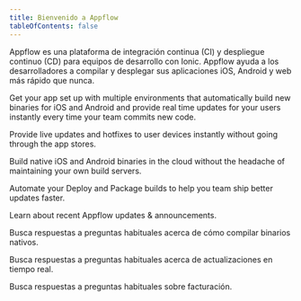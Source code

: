 ```yaml
---
title: Bienvenido a Appflow
tableOfContents: false
---
```


Appflow es una plataforma de integración continua (CI) y despliegue continuo (CD) para equipos de desarrollo con Ionic. Appflow ayuda a los desarrolladores a compilar y desplegar sus aplicaciones iOS, Android y web más rápido que nunca.

<docs-cards class="static-width"> <docs-card header="Quickstart" href="/docs/appflow/quickstart/connect" img="/docs/v4/assets/icons/guide-quickstart.png"> 

Get your app set up with multiple environments that automatically build new binaries for iOS and Android and provide real time updates for your users instantly every time your team commits new code.</docs-card>

<docs-card header="Deploy" href="/docs/appflow/deploy/intro" icon="/docs/v4/assets/icons/guide-deploy-icon.png"> 

Provide live updates and hotfixes to user devices instantly without going through the app stores.</docs-card>

<docs-card header="Package" href="/docs/appflow/package/intro" icon="/docs/v4/assets/icons/guide-package-icon.png"> 

Build native iOS and Android binaries in the cloud without the headache of maintaining your own build servers.</docs-card>

<docs-card header="Automate" href="/docs/appflow/automation/intro" icon="/docs/v4/assets/icons/guide-automate-icon.png"> 

Automate your Deploy and Package builds to help you team ship better updates faster.</docs-card>

<docs-card header="News & Updates" href="https://ionic.zendesk.com/hc/en-us/categories/360000410554-Announcements" icon="/docs/v4/assets/icons/guide-news-icon.png"> 

Learn about recent Appflow updates & announcements.</docs-card>

<docs-card header="Package FAQ" href="https://ionic.zendesk.com/hc/en-us/categories/360000410494-Package" icon="/docs/v4/assets/icons/guide-faq-icon.png"> 

Busca respuestas a preguntas habituales acerca de cómo compilar binarios nativos.</docs-card>

<docs-card header="Deploy FAQ" href="https://ionic.zendesk.com/hc/en-us/categories/360000409113-Deploy" icon="/docs/v4/assets/icons/guide-faq-icon.png"> 

Busca respuestas a preguntas habituales acerca de actualizaciones en tiempo real.</docs-card>

<docs-card header="Billing FAQ" href="https://ionic.zendesk.com/hc/en-us/categories/360000410574-Billing-Support" icon="/docs/v4/assets/icons/guide-faq-icon.png"> 

Busca respuestas a preguntas habituales sobre facturación.</docs-card> </docs-cards>